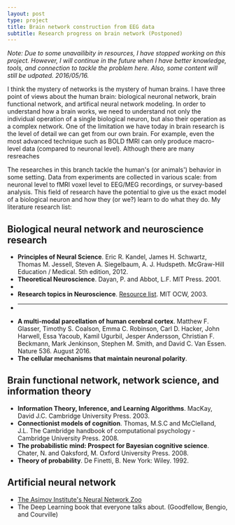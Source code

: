 ```yaml
---
layout: post
type: project
title: Brain network construction from EEG data
subtitle: Research progress on brain network (Postponed)
---
```


_Note: Due to some unavailibity in resources, I have stopped working
on this project. However, I will continue in the future when I have better
knowledge, tools, and connection to tackle the problem here. Also, some
content will still be udpated. 2016/05/16._

I think the mystery of networks is the mystery of human brains. I have three
point of views about the human brain: biological neuronal network, brain functional
network, and artifical neural network modeling. In order to understand how
a brain works, we need to understand not only the individual operation of a single
biological neuron, but also their operation as a complex network. One of the limitation
we have today in brain research is the level of detail we can get from our
own brain. For example, even the most advanced technique such as BOLD fMRI can only produce 
macro-level data (compared to neuronal level). Although there are many resreaches

The researches in this branch tackle the human's (or animals') behavior in
some setting. Data from experiments are collected in various scale: from neuronal level to
fMRI voxel level to EEG/MEG recordings, or survey-based analysis. This field of research have
the potential to give us the exact model of a biological neuron and how they (or we?) learn
to do what they do. My literature research list:

## Biological neural network and neuroscience research


- **Principles of Neural Science**. Eric R. Kandel, James H. Schwartz, Thomas M. Jessell, Steven A. Siegelbaum, A. J. Hudspeth. McGraw-Hill Education / Medical. 5th edition, 2012. 
- **Theoretical Neuroscience**. Dayan, P. and Abbot, L.F. MIT Press. 2001.
- 
- **Research topics in Neuroscience**. [Resource list](https://ocw.mit.edu/courses/brain-and-cognitive-sciences/9-95-a-research-topics-in-neuroscience-january-iap-2003/related-resources/). MIT OCW, 2003.
- ** **
- **A multi-modal parcellation of human cerebral cortex**. Matthew F. Glasser,  Timothy S. Coalson, Emma C. Robinson, Carl D. Hacker, John Harwell, Essa Yacoub,  Kamil Ugurbil,  Jesper Andersson, Christian F. Beckmann,  Mark Jenkinson, Stephen M. Smith, and David C. Van Essen. Nature 536. August 2016.
- **The cellular mechanisms that maintain neuronal polarity**.

## Brain functional network, network science, and information theory

- **Information Theory, Inference, and Learning Algorithms**. MacKay, David J.C. Cambridge University Press. 2003.
- **Connectionist models of cognition**. Thomas, M.S.C and McClelland, J.L. The Cambridge handbook of computational psychology - Cambridge University Press. 2008.
- **The probabilistic mind: Prospect for Bayesian cognitive science**. Chater, N. and Oaksford, M. Oxford University Press. 2008. 
- **Theory of probability**. De Finetti, B. New York: Wiley. 1992.

## Artificial neural network

- [The Asimov Institute's Neural Network Zoo](http://www.asimovinstitute.org/neural-network-zoo/)
- The Deep Learning book that everyone talks about. (Goodfellow, Bengio, and Courville)


